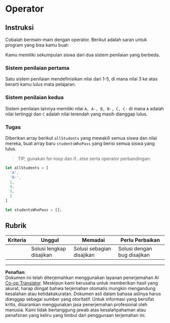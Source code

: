 <!--
CO_OP_TRANSLATOR_METADATA:
{
  "original_hash": "bf62b82567e6f9bdf4abda9ae0ccb64a",
  "translation_date": "2025-08-27T22:49:14+00:00",
  "source_file": "2-js-basics/3-making-decisions/assignment.md",
  "language_code": "id"
}
-->
# Operator

## Instruksi

Cobalah bermain-main dengan operator. Berikut adalah saran untuk program yang bisa kamu buat:

Kamu memiliki sekumpulan siswa dari dua sistem penilaian yang berbeda.

### Sistem penilaian pertama

Satu sistem penilaian mendefinisikan nilai dari 1-5, di mana nilai 3 ke atas berarti kamu lulus mata pelajaran.

### Sistem penilaian kedua

Sistem penilaian lainnya memiliki nilai `A, A-, B, B-, C, C-` di mana `A` adalah nilai tertinggi dan `C` adalah nilai terendah yang masih dianggap lulus.

### Tugas

Diberikan array berikut `allStudents` yang mewakili semua siswa dan nilai mereka, buat array baru `studentsWhoPass` yang berisi semua siswa yang lulus.

> TIP, gunakan for-loop dan if...else serta operator perbandingan:

```javascript
let allStudents = [
  'A',
  'B-',
  1,
  4,
  5,
  2
]

let studentsWhoPass = [];
```

## Rubrik

| Kriteria | Unggul                         | Memadai                       | Perlu Perbaikan                 |
| -------- | ------------------------------ | ----------------------------- | ------------------------------- |
|          | Solusi lengkap disajikan       | Solusi sebagian disajikan     | Solusi dengan bug disajikan     |

---

**Penafian**:  
Dokumen ini telah diterjemahkan menggunakan layanan penerjemahan AI [Co-op Translator](https://github.com/Azure/co-op-translator). Meskipun kami berusaha untuk memberikan hasil yang akurat, harap diingat bahwa terjemahan otomatis mungkin mengandung kesalahan atau ketidakakuratan. Dokumen asli dalam bahasa aslinya harus dianggap sebagai sumber yang otoritatif. Untuk informasi yang bersifat kritis, disarankan menggunakan jasa penerjemahan profesional oleh manusia. Kami tidak bertanggung jawab atas kesalahpahaman atau penafsiran yang keliru yang timbul dari penggunaan terjemahan ini.